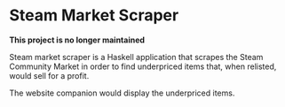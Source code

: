 # Steam Market Scraper

**This project is no longer maintained**

Steam market scraper is a Haskell application that scrapes the Steam Community Market in order to find underpriced items that, when relisted, would sell for a profit.

The website companion would display the underpriced items.
